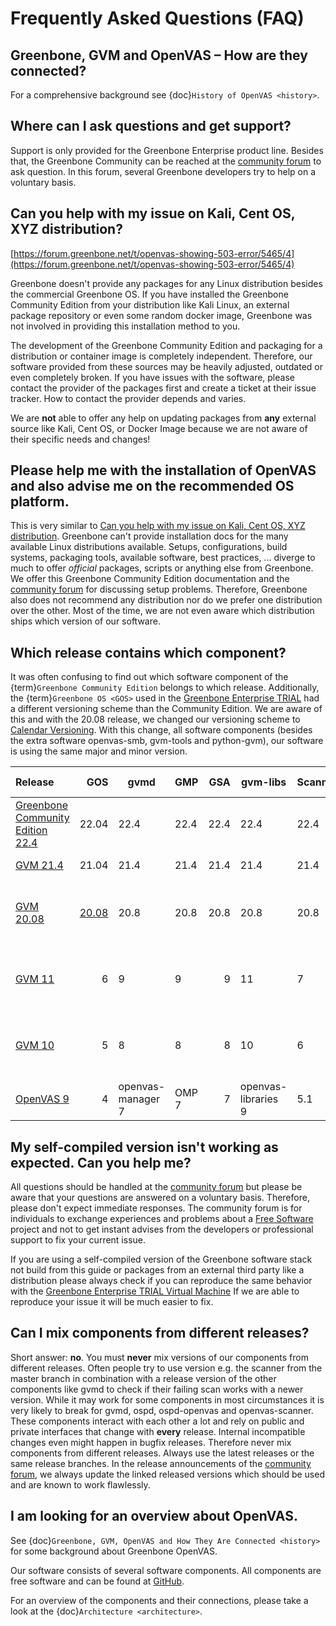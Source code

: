 # Frequently Asked Questions (FAQ)

## Greenbone, GVM and OpenVAS – How are they connected?

For a comprehensive background see {doc}`History of OpenVAS <history>`.

## Where can I ask questions and get support?

Support is only provided for the Greenbone Enterprise product line.
Besides that, the Greenbone Community can be reached at the [community forum]
to ask question. In this forum, several Greenbone developers try to help on a
voluntary basis.

## Can you help with my issue on Kali, Cent OS, XYZ distribution?

[https://forum.greenbone.net/t/openvas-showing-503-error/5465/4](https://forum.greenbone.net/t/openvas-showing-503-error/5465/4)

Greenbone doesn't provide any packages for any Linux distribution besides the
commercial Greenbone OS. If you have installed the Greenbone Community Edition
from your distribution like Kali Linux, an external package repository
or even some random docker image, Greenbone was not involved in providing this
installation method to you.

The development of the Greenbone Community Edition and packaging for a
distribution or container image is completely independent. Therefore, our
software provided from these sources may be heavily adjusted, outdated or even
completely broken. If you have issues with the software, please contact the
provider of the packages first and create a ticket at their issue tracker. How
to contact the provider depends and varies.

We are **not** able to offer any help on updating packages from **any** external
source like Kali, Cent OS, or Docker Image because we are not aware of their
specific needs and changes!

## Please help me with the installation of OpenVAS and also advise me on the recommended OS platform.

This is very similar to [Can you help with my issue on Kali, Cent OS, XYZ distribution](#can-you-help-with-my-issue-on-kali-cent-os-xyz-distribution).
Greenbone can't provide installation docs for the many available Linux
distributions available. Setups, configurations, build systems, packaging tools,
available software, best practices, ... diverge to much to offer *official*
packages, scripts or anything else from Greenbone. We offer this Greenbone Community Edition
documentation and the [community forum] for discussing setup problems. Therefore,
Greenbone also does not recommend any distribution nor do we prefer one
distribution over the other. Most of the time, we are not even aware which
distribution ships which version of our software.

## Which release contains which component?

It was often confusing to find out which software component of the
{term}`Greenbone Community Edition` belongs to which release. Additionally, the
{term}`Greenbone OS <GOS>` used in the [Greenbone Enterprise TRIAL](https://www.greenbone.net/en/testnow/)
had a different versioning scheme than the Community Edition. We are aware of
this and with the 20.08 release, we changed our versioning scheme to
[Calendar Versioning](https://calver.org/). With this change, all software
components (besides the extra software openvas-smb, gvm-tools and python-gvm),
our software is using the same major and minor version.

| Release | GOS | gvmd | GMP | GSA  | gvm-libs | Scanner | Status | Release Date |
|:--------|-------:|---------|--------|--------:|-------------|------------|----------|------------|
| [Greenbone Community Edition 22.4](https://forum.greenbone.net/t/greenbone-community-edition-22-4-stable-initial-release-2022-07-25/12638) | 22.04| 22.4 | 22.4 | 22.4 | 22.4 | 22.4| stable | 2022-07-25 |
| [GVM 21.4](https://forum.greenbone.net/t/gvm-21-04-stable-initial-release-2021-04-16/8942) | 21.04| 21.4 | 21.4 | 21.4 | 21.4 | 21.4| oldstable | 2021-04-16 |
| [GVM 20.08](https://forum.greenbone.net/t/gvm-20-08-stable-initial-release-2020-08-12/6312) | [20.08](https://forum.greenbone.net/t/greenbone-os-20-08-0-released/6535) | 20.8 | 20.8 | 20.8 | 20.8 | 20.8| end-of-life (since 2021-12-02) | 2020-08-12 |
| [GVM 11](https://forum.greenbone.net/t/gvm-11-stable-initial-release-2019-10-14/3674) | 6 |  9 | 9 | 9 | 11 | 7 | end-of-life (since 2020-12-31) | 2019-10-14 |
| [GVM 10](https://forum.greenbone.net/t/gvm-10-old-stable-initial-release-2019-04-05/208) | 5 | 8 | 8 |8 | 10 | 6 | end-of-life (since 2020-12-31) | 2019-04-05 |
| [OpenVAS  9](https://forum.greenbone.net/t/gvm-9-end-of-life-initial-release-2017-03-07/211) | 4 | openvas-manager 7 | OMP 7 | 7 | openvas-libraries 9 | 5.1 | end-of-life | 2017-03-07 |

## My self-compiled version isn't working as expected. Can you help me?

All questions should be handled at the [community forum]
but please be aware that your questions are answered on a voluntary basis. Therefore,
please don't expect immediate responses. The community forum is for individuals
to exchange experiences and problems about a [Free Software](https://en.wikipedia.org/wiki/Free_software)
project and not to get instant advises from the developers or professional
support to fix your current issue.

If you are using a self-compiled version of the Greenbone software stack not build from this
guide or packages from an external third party like a distribution please always
check if you can reproduce the same behavior with the [Greenbone Enterprise TRIAL Virtual Machine](https://www.greenbone.net/en/testnow/)
If we are able to reproduce your issue it will be much easier to fix.

## Can I mix components from different releases?

Short answer: **no**. You must **never** mix versions of our components from
different releases. Often people try to use version e.g. the scanner from the
master branch in combination with a release version of the other components like
gvmd to check if their failing scan works with a newer version. While it may
work for some components in most circumstances it is very likely to break for
gvmd, ospd, ospd-openvas and openvas-scanner. These components interact with
each other a lot and rely on public and private interfaces that change with
**every** release. Internal incompatible changes even might happen in bugfix
releases. Therefore never mix components from different releases. Always use the
latest releases or the same release branches. In the release announcements of
the [community forum], we always update the linked released versions which should
be used and are known to work flawlessly.

## I am looking for an overview about OpenVAS.

See {doc}`Greenbone, GVM, OpenVAS and How They Are Connected <history>` for some
background about Greenbone OpenVAS.

Our software consists of several software components. All components
are free software and can be found at [GitHub](https://github.com/greenbone/).

For an overview of the components and their connections, please take a look at
the {doc}`Architecture <architecture>`.

[community forum]: https://forum.greenbone.net

